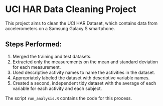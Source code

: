 # UCI HAR Data Cleaning Project

This project aims to clean the UCI HAR Dataset, which contains data from accelerometers on a Samsung Galaxy S smartphone.

## Steps Performed:
1. Merged the training and test datasets.
2. Extracted only the measurements on the mean and standard deviation for each measurement.
3. Used descriptive activity names to name the activities in the dataset.
4. Appropriately labeled the dataset with descriptive variable names.
5. Created a second, independent tidy dataset with the average of each variable for each activity and each subject.

The script `run_analysis.R` contains the code for this process.
